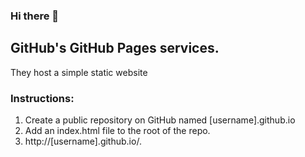 ### Hi there 👋

<!--
**thegilliy/thegilliy** is a ✨ _special_ ✨ repository because its `README.md` (this file) appears on your GitHub profile.

Here are some ideas to get you started:

- 🔭 I’m currently working on ...
- 🌱 I’m currently learning ...
- 👯 I’m looking to collaborate on ...
- 🤔 I’m looking for help with ...
- 💬 Ask me about ...
- 📫 How to reach me: ...
- 😄 Pronouns: ...
- ⚡ Fun fact: ...
-->


## GitHub's GitHub Pages services. 
They host a simple static website

### Instructions:
1. Create a public repository on GitHub named [username].github.io
2. Add an index.html file to the root of the repo.
3. http://[username].github.io/.
